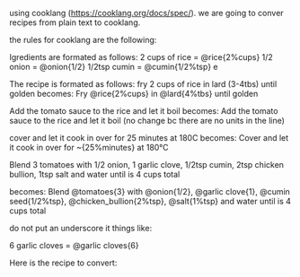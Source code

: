 using cooklang (https://cooklang.org/docs/spec/). we are going to conver recipes from plain text to cooklang.

the rules for cooklang are the following:

Igredients are formated as follows:
2 cups of rice = @rice{2%cups}
1/2 onion = @onion{1/2}
1/2tsp cumin = @cumin{1/2%tsp} e

The recipe is formated as follows:
fry 2 cups of rice in lard (3-4tbs) until golden
becomes:
Fry @rice{2%cups} in @lard{4%tbs} until golden

Add the tomato sauce to the rice and let it boil
becomes:
Add the tomato sauce to the rice and let it boil (no change bc there are no units in the line)

cover and let it cook in over for 25 minutes at 180C
becomes:
Cover and let it cook in over for ~{25%minutes} at 180°C

Blend 3 tomatoes with 1/2 onion, 1 garlic clove, 1/2tsp cumin, 2tsp chicken bullion, 1tsp salt and water until is 4 cups total

becomes:
Blend @tomatoes{3} with @onion{1/2}, @garlic clove{1}, @cumin seed{1/2%tsp}, @chicken_bullion{2%tsp}, @salt{1%tsp} and water until is 4 cups total

do not put an underscore it things like:

6 garlic cloves = @garlic cloves{6}

Here is the recipe to convert:
